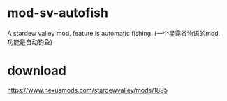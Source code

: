 # mod-sv-autofish
A stardew valley mod, feature is automatic fishing. (一个星露谷物语的mod, 功能是自动钓鱼)

# download
https://www.nexusmods.com/stardewvalley/mods/1895
